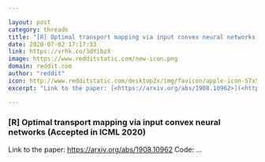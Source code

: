 ```yaml
---

layout: post
category: threads
title: "[R] Optimal transport mapping via input convex neural networks (Accepted in ICML 2020)"
date: 2020-07-02 17:17:33
link: https://vrhk.co/3dYibzX
image: https://www.redditstatic.com/new-icon.png
domain: reddit.com
author: "reddit"
icon: http://www.redditstatic.com/desktop2x/img/favicon/apple-icon-57x57.png
excerpt: "Link to the paper: [<https://arxiv.org/abs/1908.10962>](<https://arxiv.org/abs/1908.10962>) Code: ..."

---
```


### [R] Optimal transport mapping via input convex neural networks (Accepted in ICML 2020)

Link to the paper: [<https://arxiv.org/abs/1908.10962>](<https://arxiv.org/abs/1908.10962>) Code: ...